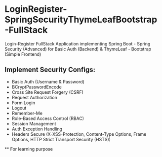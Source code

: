 # LoginRegister-SpringSecurityThymeLeafBootstrap-FullStack
Login-Register FullStack Application implementing Spring Boot - Spring Security (Advanced) for Basic Auth (Backend) & ThymeLeaf - Bootstrap (Simple Frontend)

## Implement Security Configs:
- Basic Auth (Username & Password)
- BCryptPasswordEncode
- Cross Site Request Forgery (CSRF)
- Request Authorization
- Form Login
- Logout
- Remember-Me
- Role-Based Access Control (RBAC)
- Session Management
- Auth Exception Handling
- Headers Secure (X-XSS-Protection, Content-Type Options, Frame Options, HTTP Strict Transport Security (HSTS))


** For learning purpose
